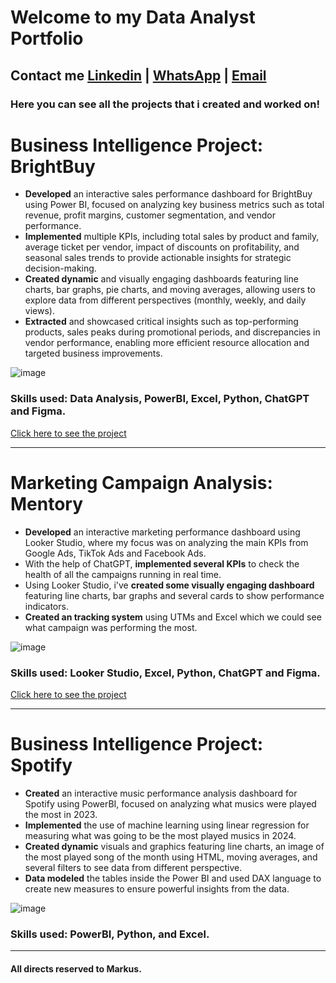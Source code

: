 # Welcome to my Data Analyst Portfolio
## Contact me [Linkedin](https://www.linkedin.com/in/mviniortiz/) | [WhatsApp](https://wa.me/5548991696887) | [Email](mviniciusortiz48@gmail.com)
### Here you can see all the projects that i created and worked on!

# Business Intelligence Project: BrightBuy

* **Developed** an interactive sales performance dashboard for BrightBuy using Power BI, focused on analyzing key business metrics such as total revenue, profit margins, customer segmentation, and vendor performance.
* **Implemented** multiple KPIs, including total sales by product and family, average ticket per vendor, impact of discounts on profitability, and seasonal sales trends to provide actionable insights for strategic decision-making.
* **Created dynamic** and visually engaging dashboards featuring line charts, bar graphs, pie charts, and moving averages, allowing users to explore data from different perspectives (monthly, weekly, and daily views).
* **Extracted** and showcased critical insights such as top-performing products, sales peaks during promotional periods, and discrepancies in vendor performance, enabling more efficient resource allocation and targeted business improvements.

![image](https://github.com/user-attachments/assets/9d64abc1-055b-45a6-9a2e-23468a52bd4e)


### Skills used: Data Analysis, PowerBI, Excel, Python, ChatGPT and Figma.
[Click here to see the project](https://app.powerbi.com/view?r=eyJrIjoiZGIwMzIyYWYtYTQxZi00OTAzLWEwYzgtYWE3OGJkNDU2YmMzIiwidCI6IjMyNTU3NjRiLTdiNWItNDY0Ni1hN2I0LWJmOTU3MmM2OGFhZSJ9)

---
# Marketing Campaign Analysis: Mentory

* **Developed** an interactive marketing performance dashboard using Looker Studio, where my focus was on analyzing the main KPIs from Google Ads, TikTok Ads and Facebook Ads.
* With the help of ChatGPT, **implemented several KPIs** to check the health of all the campaigns running in real time.
* Using Looker Studio, i've **created some visually engaging dashboard** featuring line charts, bar graphs and several cards to show performance indicators.
* **Created an tracking system** using UTMs and Excel which we could see what campaign was performing the most.

![image](https://github.com/user-attachments/assets/9edcf81c-346d-4772-a786-60accd1711e9)

### Skills used: Looker Studio, Excel, Python, ChatGPT and Figma.
[Click here to see the project](https://lookerstudio.google.com/u/1/reporting/fc732a2b-2610-403c-abbd-62a9c21c6f9e/page/UqNbD)

---
# Business Intelligence Project: Spotify

* **Created** an interactive music performance analysis dashboard for Spotify using PowerBI, focused on analyzing what musics were played the most in 2023.
* **Implemented** the use of machine learning using linear regression for measuring what was going to be the most played musics in 2024.
* **Created dynamic** visuals and graphics featuring line charts, an image of the most played song of the month using HTML, moving averages, and several filters to see data from different perspective.
* **Data modeled** the tables inside the Power BI and used DAX language to create new measures to ensure powerful insights from the data.

![image](https://github.com/user-attachments/assets/c019e917-7a00-414c-901a-bfb46753dca3)

### Skills used: PowerBI, Python, and Excel. 

---
#### All directs reserved to Markus.

